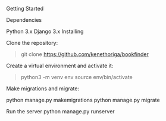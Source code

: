 
Getting Started

Dependencies

Python 3.x
Django 3.x
Installing

Clone the repository:

> git clone https://github.com/kenethoriga/bookfinder

Create a virtual environment and activate it:
> python3 -m venv env
> source env/bin/activate

Make migrations and migrate:

python manage.py makemigrations
python manage.py migrate

Run the server
python manage.py runserver
